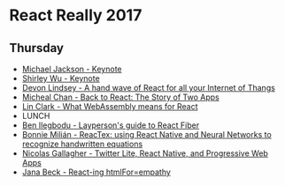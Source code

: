 React Really 2017
=================

## Thursday

* [Michael Jackson - Keynote](./Michael%20Jackson%20-%20Keynote.md)
* [Shirley Wu - Keynote](./Shirley%20Wu%20-%20Keynote.md)
* [Devon Lindsey - A hand wave of React for all your Internet of Thangs](./Devon%20Lindsey%20-%20React%20and%20IoT.md)
* [Micheal Chan - Back to React: The Story of Two Apps](./Micheal%20Chan.md)
* [Lin Clark - What WebAssembly means for React](./Lin%20Clark.md)
* LUNCH
* [Ben Ilegbodu - Layperson's guide to React Fiber](./Ben%20Ilegbodu)
* [Bonnie Milián - ReacTex: using React Native and Neural Networks to recognize handwritten equations](./Bonnie%20Milian.md)
* [Nicolas Gallagher - Twitter Lite, React Native, and Progressive Web Apps](./Nicolas%20Gallagher.md)
* [Jana Beck - React-ing htmlFor=empathy](./Jana%20Beck.md)
